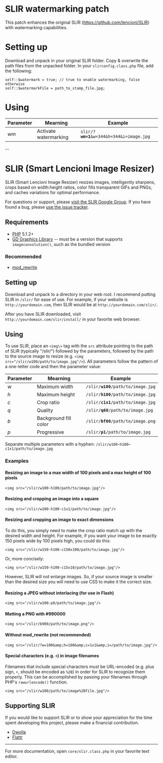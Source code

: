 # SLIR watermarking patch
This patch enhances the original SLIR (https://github.com/lencioni/SLIR) with watermarking capabilities.

# Setting up
Download and unpack in your original SLIR folder. Copy & overwrite the path files from the unpacked folder.
In your `slirconfig.class.php` file, add the following:

    self::$watermark = true; // true to enable watermarking, false otherwise
    self::$watermarkFile = path_to_stamp_file.jpg;


# Using
<table>
  <thead>
    <tr>
      <th>Parameter</th>
      <th>Mearning</th>
      <th>Example</th>
    </tr>
  </thead>
  <tbody>
    <tr>
      <td><var>wm</var></td>
      <td>Activate watermarking</td>
      <td><code>slir/?<strong>wm=1</strong>&w=344&h=344&i=image.jpg</code></td>
    </tr>
  </tbody>
</table>

--

# SLIR (Smart Lencioni Image Resizer)

SLIR (Smart Lencioni Image Resizer) resizes images, intelligently sharpens, crops based on width:height ratios, color fills transparent GIFs and PNGs, and caches variations for optimal performance.

For questions or support, please [visit the SLIR Google Group](https://groups.google.com/forum/?fromgroups#!forum/smart-lencioni-image-resizer). If you have found a bug, please [use the issue tracker](https://github.com/lencioni/SLIR/issues).

## Requirements

* [PHP](http://php.net) 5.1.2+
* [GD Graphics Library](http://php.net/manual/en/book.image.php) -- must be a version that supports `imageconvolution()`, such as the bundled version

### Recommended

* [mod_rewrite](http://httpd.apache.org/docs/2.4/mod/mod_rewrite.html)

## Setting up

Download and unpack to a directory in your web root. I recommend putting SLIR in `/slir/` for ease of use. For example, if your website is `http://yourdomain.com`, then SLIR would be at `http://yourdomain.com/slir/`.

After you have SLIR downloaded, visit `http://yourdomain.com/slir/install/` in your favorite web browser.

## Using

To use SLIR, place an `<img\>` tag with the `src` attribute pointing to the path of SLIR (typically "/slir/") followed by the parameters, followed by the path to the source image to resize (e.g. `<img src="/slir/w100/path/to/image.jpg"/>`). All parameters follow the pattern of a one-letter code and then the parameter value:

<table>
  <thead>
    <tr>
      <th>Parameter</th>
      <th>Mearning</th>
      <th>Example</th>
    </tr>
  </thead>
  <tbody>
    <tr>
      <td><var>w</var></td>
      <td>Maximum width</td>
      <td><code>/slir/<strong>w100</strong>/path/to/image.jpg</code></td>
    </tr>
    <tr>
      <td><var>h</var></td>
      <td>Maximum height</td>
      <td><code>/slir/<strong>h100</strong>/path/to/image.jpg</code></td>
    </tr>
    <tr>
      <td><var>c</var></td>
      <td>Crop ratio</td>
      <td><code>/slir/<strong>c1x1</strong>/path/to/image.jpg</code></td>
    </tr>
    <tr>
      <td><var>q</var></td>
      <td>Quality</td>
      <td><code>/slir/<strong>q60</strong>/path/to/image.jpg</code></td>
    </tr>
    <tr>
      <td><var>b</var></td>
      <td>Background fill color</td>
      <td><code>/slir/<strong>bf00</strong>/path/to/image.png</code></td>
    </tr>
    <tr>
      <td><var>p</var></td>
      <td>Progressive</td>
      <td><code>/slir/<strong>p1</strong>/path/to/image.jpg</code></td>
    </tr>
  </tbody>
</table>

Separate multiple parameters with a hyphen: <code>/slir/w100<strong>-</strong>h100<strong>-</strong>c1x1/path/to/image.jpg</code>

### Examples

#### Resizing an image to a max width of 100 pixels and a max height of 100 pixels

    <img src="/slir/w100-h100/path/to/image.jpg"/>

#### Resizing and cropping an image into a square

    <img src="/slir/w100-h100-c1x1/path/to/image.jpg"/>

#### Resizing and cropping an image to exact dimensions

To do this, you simply need to make the crop ratio match up with the desired width and height. For example, if you want your image to be exactly 150 pixels wide by 100 pixels high, you could do this:

    <img src="/slir/w150-h100-c150x100/path/to/image.jpg"/>

Or, more concisely:

    <img src="/slir/w150-h100-c15x10/path/to/image.jpg"/>

However, SLIR will not enlarge images. So, if your source image is smaller than the desired size you will need to use CSS to make it the correct size.

#### Resizing a JPEG without interlacing (for use in Flash)

    <img src="/slir/w100-p0/path/to/image.jpg"/>

#### Matting a PNG with #990000

    <img src="/slir/b900/path/to/image.png"/>

#### Without mod_rewrite (not recommended)

    <img src="/slir/?w=100&amp;h=100&amp;c=1x1&amp;i=/path/to/image.jpg"/>

#### Special characters (e.g. `+`) in image filenames

Filenames that include special characters must be URL-encoded (e.g. plus sign, `+`, should be encoded as `%2B`) in order for SLIR to recognize them properly. This can be accomplished by passing your filenames through PHP's `rawurlencode()` function.

    <img src="/slir/w100/path/to/image%2Bfile.jpg"/>

## Supporting SLIR

If you would like to support SLIR or to show your appreciation for the time spent developing this project, please make a financial contribution.

* [Dwolla](https://www.dwolla.com/hub/lencioni)
* [Flattr](http://flattr.com/thing/178729/Smart-Lencioni-Image-Resizer-SLIR)

***

For more documentation, open `core/slir.class.php` in your favorite text editor.
